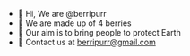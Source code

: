 - 👋 Hi, We are @berripurr
- 🍓 We are made up of 4 berries
- 🌱 Our aim is to bring people to protect Earth
- 💌 Contact us at berripurr@gmail.com

